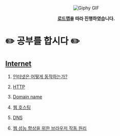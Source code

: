 <p align="center">
    <img src="https://media.giphy.com/media/fhAwk4DnqNgw8/giphy.gif" alt="Giphy GIF">
</p>
<p align="center"><strong><a href="https://roadmap.sh/frontend">로드맵</a>을 따라 진행하였습니다.</strong></p>

# ✏️ 공부를 합시다 ✏️
## [Internet](https://github.com/smnm1998/goingToStudy/tree/main/Internet)
1. <p><a href="https://github.com/smnm1998/goingToStudy/blob/main/Internet/%EC%9D%B8%ED%84%B0%EB%84%B7%EC%9D%80%20%EC%96%B4%EB%96%BB%EA%B2%8C%20%EB%8F%99%EC%9E%91%ED%95%98%EB%8A%94%EA%B0%80%3F.md">인터넷은 어떻게 동작하는가?</a></p>
2. <p><a href="https://github.com/smnm1998/goingToStudy/blob/main/Internet/HTTP.md">HTTP</a></p>
3. <p><a href="https://github.com/smnm1998/goingToStudy/blob/main/Internet/Domain%20name.md">Domain name</a></p>
4. <p><a href="https://github.com/smnm1998/goingToStudy/blob/main/Internet/%EC%9B%B9%20%ED%98%B8%EC%8A%A4%ED%8C%85.md">웹 호스팅</a></p>
5. <p><a href="https://github.com/smnm1998/goingToStudy/blob/main/Internet/DNS.md">DNS</a></p>
6. <p><a href="https://github.com/smnm1998/goingToStudy/blob/main/Internet/%EC%9B%B9%20%EC%84%B1%EB%8A%A5%20%ED%96%A5%EC%83%81%EC%9D%84%20%EC%9C%84%ED%95%9C%20%EB%B8%8C%EB%9D%BC%EC%9A%B0%EC%A0%80%20%EC%9E%91%EB%8F%99%20%EC%9B%90%EB%A6%AC.md">웹 성능 향상을 위한 브라우저 작동 원리</a></p>
